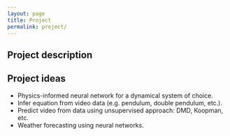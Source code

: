 ```yaml
---
layout: page
title: Project
permalink: project/
---
```


## Project description


## Project ideas

- Physics-informed neural network for a dynamical system of choice.
- Infer equation from video data (e.g. pendulum, double pendulum, etc.).
- Predict video from data using unsupervised approach: DMD, Koopman, etc.
- Weather forecasting using neural networks.